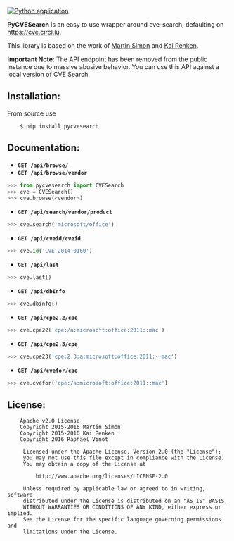 [![Python application](https://github.com/cve-search/PyCVESearch/actions/workflows/mypy.yml/badge.svg)](https://github.com/cve-search/PyCVESearch/actions/workflows/mypy.yml)

**PyCVESearch** is an easy to use wrapper around cve-search, defaulting on https://cve.circl.lu.

This library is based on the work of [Martin Simon](https://github.com/mrsmn/ares) and [Kai Renken](https://github.com/elektrischermoench/ares3).

**Important Note**: The API endpoint has been removed from the public instance due to massive abusive behavior. You can use this API against a local version of CVE Search.


## Installation:

From source use

```
    $ pip install pycvesearch
```

## Documentation:

- **`GET /api/browse/`**
- **`GET /api/browse/vendor`**

```python
>>> from pycvesearch import CVESearch
>>> cve = CVESearch()
>>> cve.browse(<vendor>)
```

- **`GET /api/search/vendor/product`**

```python
>>> cve.search('microsoft/office')
```

- **`GET /api/cveid/cveid`**

```python
>>> cve.id('CVE-2014-0160')
```

- **`GET /api/last`**

```python
>>> cve.last()
```

- **`GET /api/dbInfo`**

```python
>>> cve.dbinfo()
```

- **`GET /api/cpe2.2/cpe`**

```python
>>> cve.cpe22('cpe:/a:microsoft:office:2011::mac')
```

- **`GET /api/cpe2.3/cpe`**

```python
>>> cve.cpe23('cpe:2.3:a:microsoft:office:2011:-:mac')
```

- **`GET /api/cvefor/cpe`**

```python
>>> cve.cvefor('cpe:/a:microsoft:office:2011::mac')
```

## License:

```
    Apache v2.0 License
    Copyright 2015-2016 Martin Simon
    Copyright 2015-2016 Kai Renken
    Copyright 2016 Raphaël Vinot

     Licensed under the Apache License, Version 2.0 (the "License");
     you may not use this file except in compliance with the License.
     You may obtain a copy of the License at

         http://www.apache.org/licenses/LICENSE-2.0

     Unless required by applicable law or agreed to in writing, software
     distributed under the License is distributed on an "AS IS" BASIS,
     WITHOUT WARRANTIES OR CONDITIONS OF ANY KIND, either express or implied.
     See the License for the specific language governing permissions and
     limitations under the License.

```
